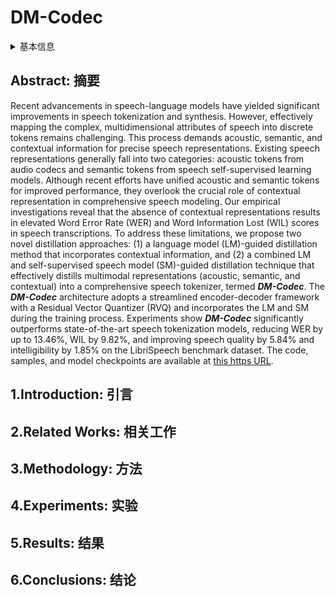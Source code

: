 # DM-Codec

<details>
<summary>基本信息</summary>

- 标题: "DM-Codec: Distilling Multimodal Representations for Speech Tokenization"
- 作者:
  - 01 Md Mubtasim Ahasan,
  - 02 Md Fahim,
  - 03 Tasnim Mohiuddin,
  - 04 A K M Mahbubur Rahman,
  - 05 Aman Chadha,
  - 06 Tariq Iqbal,
  - 07 M Ashraful Amin,
  - 08 Md Mofijul Islam,
  - 09 Amin Ahsan Ali
- 链接:
  - [ArXiv](https://arxiv.org/abs/2410.15017)
  - [Publication]
  - [Github](https://github.com/mubtasimahasan/DM-Codec)
  - [Demo]
- 文件:
  - [ArXiv](_PDF/2410.15017v1__DM-Codec__Distilling_Multimodal_Representations_for_Speech_Tokenization.pdf)
  - [Publication] #TODO

</details>

## Abstract: 摘要

Recent advancements in speech-language models have yielded significant improvements in speech tokenization and synthesis.
However, effectively mapping the complex, multidimensional attributes of speech into discrete tokens remains challenging.
This process demands acoustic, semantic, and contextual information for precise speech representations.
Existing speech representations generally fall into two categories: acoustic tokens from audio codecs and semantic tokens from speech self-supervised learning models.
Although recent efforts have unified acoustic and semantic tokens for improved performance, they overlook the crucial role of contextual representation in comprehensive speech modeling.
Our empirical investigations reveal that the absence of contextual representations results in elevated Word Error Rate (WER) and Word Information Lost (WIL) scores in speech transcriptions.
To address these limitations, we propose two novel distillation approaches: (1) a language model (LM)-guided distillation method that incorporates contextual information, and (2) a combined LM and self-supervised speech model (SM)-guided distillation technique that effectively distills multimodal representations (acoustic, semantic, and contextual) into a comprehensive speech tokenizer, termed ***DM-Codec***.
The ***DM-Codec*** architecture adopts a streamlined encoder-decoder framework with a Residual Vector Quantizer (RVQ) and incorporates the LM and SM during the training process.
Experiments show ***DM-Codec*** significantly outperforms state-of-the-art speech tokenization models, reducing WER by up to 13.46%, WIL by 9.82%, and improving speech quality by 5.84% and intelligibility by 1.85% on the LibriSpeech benchmark dataset.
The code, samples, and model checkpoints are available at [this https URL](https://github.com/mubtasimahasan/DM-Codec).

## 1.Introduction: 引言

## 2.Related Works: 相关工作

## 3.Methodology: 方法

## 4.Experiments: 实验

## 5.Results: 结果

## 6.Conclusions: 结论